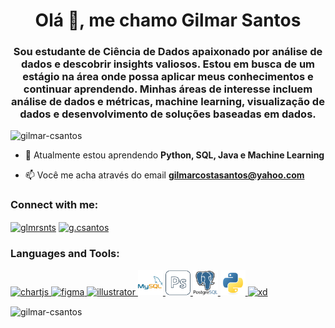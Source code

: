 <h1 align="center">Olá 👋, me chamo Gilmar Santos</h1>
<h3 align="center">Sou estudante de Ciência de Dados apaixonado por análise de dados e descobrir insights valiosos. Estou em busca de um estágio na área onde possa aplicar meus conhecimentos e continuar aprendendo. Minhas áreas de interesse incluem análise de dados e métricas, machine learning, visualização de dados e desenvolvimento de soluções baseadas em dados.</h3>

<p align="left"> <img src="https://komarev.com/ghpvc/?username=gilmar-csantos&label=Profile%20views&color=0e75b6&style=flat" alt="gilmar-csantos" /> </p>

- 🌱 Atualmente estou aprendendo **Python, SQL, Java e Machine Learning**

- 📫 Você me acha através do email **gilmarcostasantos@yahoo.com**

<h3 align="left">Connect with me:</h3>
<p align="left">
<a href="https://linkedin.com/in/glmrsnts" target="blank"><img align="center" src="https://raw.githubusercontent.com/rahuldkjain/github-profile-readme-generator/master/src/images/icons/Social/linked-in-alt.svg" alt="glmrsnts" height="30" width="40" /></a>
<a href="https://instagram.com/g.csantos" target="blank"><img align="center" src="https://raw.githubusercontent.com/rahuldkjain/github-profile-readme-generator/master/src/images/icons/Social/instagram.svg" alt="g.csantos" height="30" width="40" /></a>
</p>

<h3 align="left">Languages and Tools:</h3>
<p align="left"> <a href="https://www.chartjs.org" target="_blank" rel="noreferrer"> <img src="https://www.chartjs.org/media/logo-title.svg" alt="chartjs" width="40" height="40"/> </a> <a href="https://www.figma.com/" target="_blank" rel="noreferrer"> <img src="https://www.vectorlogo.zone/logos/figma/figma-icon.svg" alt="figma" width="40" height="40"/> </a> <a href="https://www.adobe.com/in/products/illustrator.html" target="_blank" rel="noreferrer"> <img src="https://www.vectorlogo.zone/logos/adobe_illustrator/adobe_illustrator-icon.svg" alt="illustrator" width="40" height="40"/> </a> <a href="https://www.mysql.com/" target="_blank" rel="noreferrer"> <img src="https://raw.githubusercontent.com/devicons/devicon/master/icons/mysql/mysql-original-wordmark.svg" alt="mysql" width="40" height="40"/> </a> <a href="https://www.photoshop.com/en" target="_blank" rel="noreferrer"> <img src="https://raw.githubusercontent.com/devicons/devicon/master/icons/photoshop/photoshop-line.svg" alt="photoshop" width="40" height="40"/> </a> <a href="https://www.postgresql.org" target="_blank" rel="noreferrer"> <img src="https://raw.githubusercontent.com/devicons/devicon/master/icons/postgresql/postgresql-original-wordmark.svg" alt="postgresql" width="40" height="40"/> </a> <a href="https://www.python.org" target="_blank" rel="noreferrer"> <img src="https://raw.githubusercontent.com/devicons/devicon/master/icons/python/python-original.svg" alt="python" width="40" height="40"/> </a> <a href="https://www.adobe.com/products/xd.html" target="_blank" rel="noreferrer"> <img src="https://cdn.worldvectorlogo.com/logos/adobe-xd.svg" alt="xd" width="40" height="40"/> </a> </p>

<p><img align="center" src="https://github-readme-stats.vercel.app/api/top-langs?username=gilmar-csantos&show_icons=true&locale=en&layout=compact" alt="gilmar-csantos" /></p>
